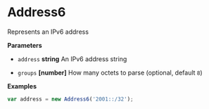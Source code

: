 # Address6

Represents an IPv6 address


**Parameters**

-   `address` **string** An IPv6 address string

-   `groups` **[number]** How many octets to parse
     (optional, default `8`)


**Examples**

```javascript
var address = new Address6('2001::/32');
```



